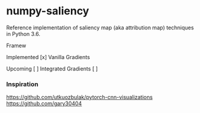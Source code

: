 # numpy-saliency
Reference implementation of saliency map (aka attribution map) techniques in Python 3.6.

Framew

Implemented
[x] Vanilla Gradients

Upcoming
[ ] Integrated Gradients
[ ]

### Inspiration
https://github.com/utkuozbulak/pytorch-cnn-visualizations
https://github.com/gary30404
